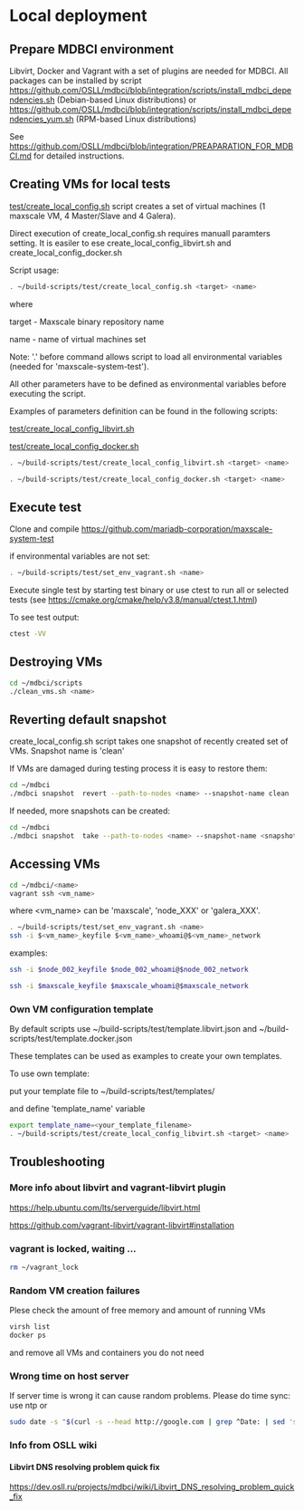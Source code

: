 # Local deployment

## Prepare MDBCI environment

Libvirt, Docker and Vagrant with a set of plugins are needed for MDBCI. All packages can be installed by script 
https://github.com/OSLL/mdbci/blob/integration/scripts/install_mdbci_dependencies.sh 
(Debian-based Linux distributions)
or 
https://github.com/OSLL/mdbci/blob/integration/scripts/install_mdbci_dependencies_yum.sh
(RPM-based Linux distributions)

See https://github.com/OSLL/mdbci/blob/integration/PREAPARATION_FOR_MDBCI.md for detailed instructions.

## Creating VMs for local tests

[test/create_local_config.sh](test/create_local_config.sh) script creates a set of virtual machines
(1 maxscale VM, 4 Master/Slave and 4 Galera).

Direct execution of create_local_config.sh requires manuall paramters setting. 
It is easiler to ese create_local_config_libvirt.sh and create_local_config_docker.sh

Script usage:

```bash
. ~/build-scripts/test/create_local_config.sh <target> <name>
```
where

target - Maxscale binary repository name

name - name of virtual machines set

Note: '.' before command allows script to load all environmental variables (needed for 'maxscale-system-test').


All other parameters have to be defined as environmental variables before executing the script.

Examples of parameters definition can be found in the following scripts:

[test/create_local_config_libvirt.sh](test/create_local_config_libvirt.sh)

[test/create_local_config_docker.sh](test/create_local_config_docker.sh)

```bash
. ~/build-scripts/test/create_local_config_libvirt.sh <target> <name>
```

```bash
. ~/build-scripts/test/create_local_config_docker.sh <target> <name>
```

## Execute test

Clone and compile https://github.com/mariadb-corporation/maxscale-system-test

if environmental variables are not set:

```bash
. ~/build-scripts/test/set_env_vagrant.sh <name>
```

Execute single test by starting test binary or use ctest to run all or selected tests (see https://cmake.org/cmake/help/v3.8/manual/ctest.1.html)

To see test output: 
```bash
ctest -VV
```

## Destroying VMs

```bash
cd ~/mdbci/scripts
./clean_vms.sh <name>
```

## Reverting default snapshot

create_local_config.sh script takes one snapshot of recently created set of VMs. Snapshot name is 'clean'

If VMs are damaged during testing process it is easy to restore them:

```bash
cd ~/mdbci
./mdbci snapshot  revert --path-to-nodes <name> --snapshot-name clean
```

If needed, more snapshots can be created:


```bash
cd ~/mdbci
./mdbci snapshot  take --path-to-nodes <name> --snapshot-name <snapshot_name>
```
## Accessing VMs

```bash
cd ~/mdbci/<name>
vagrant ssh <vm_name>
```
where <vm_name> can be 'maxscale', 'node_XXX' or 'galera_XXX'.

```bash
. ~/build-scripts/test/set_env_vagrant.sh <name>
ssh -i $<vm_name>_keyfile $<vm_name>_whoami@$<vm_name>_network
```

examples:
```bash
ssh -i $node_002_keyfile $node_002_whoami@$node_002_network

ssh -i $maxscale_keyfile $maxscale_whoami@$maxscale_network
```

### Own VM configuration template

By default scripts use 
~/build-scripts/test/template.libvirt.json 
and 
~/build-scripts/test/template.docker.json 

These templates can be used as examples to create your own templates.

To use own template:

put your template file to ~/build-scripts/test/templates/

and define 'template_name' variable
```bash
export template_name=<your_template_filename>
. ~/build-scripts/test/create_local_config_libvirt.sh <target> <name>
```

## Troubleshooting

### More info about libvirt and vagrant-libvirt plugin

https://help.ubuntu.com/lts/serverguide/libvirt.html 

https://github.com/vagrant-libvirt/vagrant-libvirt#installation


### vagrant is locked, waiting ...

```bash
rm ~/vagrant_lock
```


### Random VM creation failures

Plese check the amount of free memory and amount of running VMs

```bash
virsh list
docker ps
```
and remove all VMs and containers you do not need

### Wrong time on host server

If server time is wrong it can cause random problems. Please do time sync: use ntp or
```bash
sudo date -s "$(curl -s --head http://google.com | grep ^Date: | sed 's/Date: //g')" 
```

### Info from OSLL wiki

#### Libvirt DNS resolving problem quick fix

https://dev.osll.ru/projects/mdbci/wiki/Libvirt_DNS_resolving_problem_quick_fix

